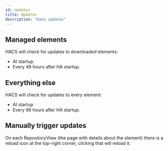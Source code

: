 ```yaml
---
id: updates
title: Updates
description: "Data updates"
---
```


## Managed elements

HACS will check for updates to downloaded elements:

- At startup.
- Every 48 hours after HA startup.

## Everything else

HACS will check for updates to every element:

- At startup
- Every 96 hours after HA startup.

## Manually trigger updates

On each RepositoryView (the page with details about the element) there is a reload icon at the top-right corner, clicking that will reload it.
